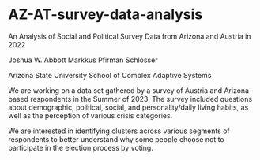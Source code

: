 # AZ-AT-survey-data-analysis
An Analysis of Social and Political Survey Data from Arizona and Austria in 2022

Joshua W. Abbott
Markkus Pfirman Schlosser

Arizona State University
School of Complex Adaptive Systems

We are working on a data set gathered by a survey of Austria and Arizona-based respondents in the Summer of 2023. 
The survey included questions about demographic, political, social, and personality/daily living habits, 
as well as the perception of various crisis categories. 

We are interested in identifying clusters across various segments of respondents to better understand
why some people choose not to participate in the election process by voting.
